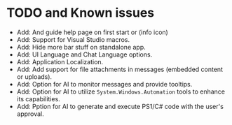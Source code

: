 # TODO and Known issues

- Add: And guide help page on first start or (info icon)
- Add: Support for Visual Studio macros.
- Add: Hide more bar stuff on standalone app.
- Add: UI Language and Chat Language options.
- Add: Application Localization.
- Add: Add support for file attachments in messages (embedded content or uploads).
- Add: Option for AI to monitor messages and provide tooltips.
- Add: Option for AI to utilize `System.Windows.Automation` tools to enhance its capabilities.
- Add: Pption for AI to generate and execute PS1/C# code with the user's approval.
